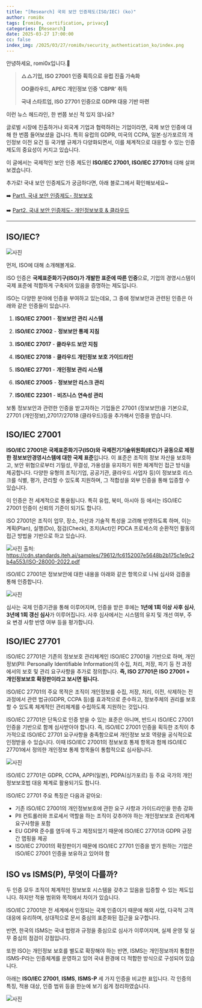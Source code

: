 ```yaml
---
title: "[Research] 국외 보안 인증제도(ISO/IEC) (ko)"
author: romi0x
tags: [romi0x, certification, privacy]
categories: [Research]
date: 2025-03-27 17:00:00
cc: false
index_img: /2025/03/27/romi0x/security_authentication_ko/index.png
---
```


안녕하세요, romi0x입니다.👋

> **△△기업, ISO 27001 인증 획득으로 유럽 진출 가속화**
>
>
> **OO클라우드, APEC 개인정보 인증 ‘CBPR’ 취득**
>
> **국내 스타트업, ISO 27701 인증으로 GDPR 대응 기반 마련**
>

이런 뉴스 헤드라인, 한 번쯤 보신 적 있지 않나요?

글로벌 시장에 진출하거나 외국계 기업과 협력하려는 기업이라면, 국제 보안 인증에 대해 한 번쯤 들어보셨을 겁니다. 특히 유럽의 GDPR, 미국의 CCPA, 일본·싱가포르의 개인정보 이전 요건 등 국가별 규제가 다양화되면서, 이를 체계적으로 대응할 수 있는 인증 제도의 중요성이 커지고 있습니다.

이 글에서는 국제적인 보안 인증 제도인 **ISO/IEC 27001, ISO/IEC 27701**에 대해 살펴보겠습니다.

추가로! 국내 보안 인증제도가 궁금하다면, 아래 블로그에서 확인해보세요~

➡️ [Part1. 국내 보안 인증제도- 정보보호](https://hackyboiz.github.io/2024/07/07/romi0x/certification_security/)

➡️ [Part2. 국내 보안 인증제도- 개인정보보호 & 클라우드](https://hackyboiz.github.io/2024/07/21/romi0x/certification_privacy/)

---

## ISO/IEC?

![사진](security_authentication_ko/image.png)

먼저, ISO에 대해 소개해볼게요.

ISO 인증은 **국제표준화기구(ISO)가 개발한 표준에 따른 인증**으로, 기업의 경영시스템이 국제 표준에 적합하게 구축되어 있음을 증명하는 제도입니다.

ISO는 다양한 분야에 인증을 부여하고 있는데요, 그 중에 정보보안과 관련된 인증은 아래와 같은 인증들이 있습니다.

1. **ISO/IEC 27001** - **정보보안 관리 시스템**

2. **ISO/IEC 27002** - **정보보안 통제 지침**

3. **ISO/IEC 27017** - **클라우드 보안 지침**

4. **ISO/IEC 27018** - **클라우드 개인정보 보호 가이드라인**

5. **ISO/IEC 27701** - **개인정보 관리 시스템**

6. **ISO/IEC 27005** - **정보보안 리스크 관리**

7. **ISO/IEC 22301** - **비즈니스 연속성 관리**

보통 정보보안과 관련한 인증을 받고자하는 기업들은 27001 (정보보안)을 기본으로, 27701 (개인정보),27017/27018 (클라우드)등을 추가해서 인증을 받습니다.

## ISO/IEC 27001

**ISO/IEC 27001은 국제표준화기구(ISO)와 국제전기기술위원회(IEC)가 공동으로 제정한 정보보안경영시스템에 대한 국제 표준**입니다. 이 표준은 조직의 정보 자산을 보호하고, 보안 위협으로부터 기밀성, 무결성, 가용성을 유지하기 위한 체계적인 접근 방식을 제공합니다. 다양한 유형의 조직(기업, 공공기관, 클라우드 사업자 등)이 정보보호 리스크를 식별, 평가, 관리할 수 있도록 지원하며, 그 적합성을 외부 인증을 통해 입증할 수 있습니다.

이 인증은 전 세계적으로 통용됩니다. 특히 유럽, 북미, 아시아 등 에서는 ISO/IEC 27001 인증이 신뢰의 기준이 되기도 합니다.

ISO 27001은 조직이 업무, 장소, 자산과 기술적 특성을 고려해 반영하도록 하며, 이는 계획(Plan), 실행(Do), 점검(Check), 조치(Act)인 PDCA 프로세스의 순환적인 활동의 접근 방법을 기반으로 하고 있습니다.

![사진](security_authentication_ko/image2.png)
출처: https://cdn.standards.iteh.ai/samples/79612/fc6152007e5648b2b175c1e9c2b4a553/ISO-28000-2022.pdf

ISO/IEC 27001은 정보보안에 대한 내용을 아래와 같은 항목으로 나눠 심사와 검증을 통해 인증합니다.

![사진](security_authentication_ko/image3.png)

심사는 국제 인증기관을 통해 이루어지며, 인증을 받은 후에는 **1년에 1회 이상 사후 심사**, **3년에 1회 갱신 심사**가 이루어집니다. 사후 심사에서는 시스템의 유지 및 개선 여부, 주요 변경 사항 반영 여부 등을 평가합니다.

## ISO/IEC 27701

ISO/IEC 27701은 기존의 정보보호 관리체계인 ISO/IEC 27001을 기반으로 하며, 개인정보(PII: Personally Identifiable Information)의 수집, 처리, 저장, 파기 등 전 과정에서의 보호 및 관리 요구사항을 추가로 정의합니다. **즉, ISO 27701은 ISO 27001 + 개인정보보호 확장판이라고 보시면 됩니다.**

ISO/IEC 27701의 주요 목적은 조직이 개인정보를 수집, 저장, 처리, 이전, 삭제하는 전 과정에서 관련 법규(GDPR, CCPA 등)를 효과적으로 준수하고, 정보주체의 권리를 보호할 수 있도록 체계적인 관리체계를 수립하도록 지원하는 것입니다.

ISO/IEC 27701은 단독으로 인증 받을 수 있는 표준은 아니며, 반드시 ISO/IEC 27001 인증을 기반으로 함께 심사받아야 합니다. 즉, ISO/IEC 27001 인증을 획득한 조직이 추가적으로 ISO/IEC 27701 요구사항을 충족함으로써 개인정보 보호 역량을 공식적으로 인정받을 수 있습니다. 이때 ISO/IEC 27001의 정보보호 통제 항목과 함께 ISO/IEC 27701에서 정의한 개인정보 통제 항목들이 통합적으로 심사됩니다.

![사진](security_authentication_ko/image4.png)

ISO/IEC 27701은 GDPR, CCPA, APPI(일본), PDPA(싱가포르) 등 주요 국가의 개인정보보호법 대응 체계로 활용되기도 합니다.

ISO/IEC 27701 주요 특징은 다음과 같아요:

- 기존 ISO/IEC 27001의 개인정보보호에 관한 요구 사항과 가이드라인을 한층 강화
- PII 컨트롤러와 프로세서 역할을 하는 조직이 갖추어야 하는 개인정보보호 관리체계 요구사항을 포함
- EU GDPR 준수를 염두에 두고 제정되었기 때문에 ISO/IEC 27701과 GDPR 규정 간 맵핑을 제공
- ISO/IEC 27001의 확장판이기 때문에 ISO/IEC 27701 인증을 받기 원하는 기업은 ISO/IEC 27001 인증을 보유하고 있어야 함

## ISO vs ISMS(P), 무엇이 다를까?

두 인증 모두 조직이 체계적인 정보보호 시스템을 갖추고 있음을 입증할 수 있는 제도입니다. 하지만 적용 범위와 목적에서 차이가 있습니다.

ISO/IEC 27001은 전 세계에서 인정되는 국제 인증이기 때문에 해외 사업, 다국적 고객 대응에 유리하며, 상대적으로 문서 중심의 표준화된 접근을 요구합니다.

반면, 한국의 ISMS는 국내 법령과 규정을 중심으로 심사가 이루어지며, 실제 운영 및 실무 중심의 점검이 강점입니다.

또한 ISO는 개인정보 보호를 별도로 확장해야 하는 반면, ISMS는 개인정보까지 통합한 ISMS-P라는 인증체계를 운영하고 있어 국내 환경에 더 적합한 방식으로 구성되어 있습니다.

아래는 **ISO/IEC 27001**, **ISMS**, **ISMS-P** 세 가지 인증을 비교한 표입니다. 각 인증의 특징, 적용 대상, 인증 범위 등을 한눈에 보기 쉽게 정리하였습니다.

![사진](security_authentication_ko/image5.png)
